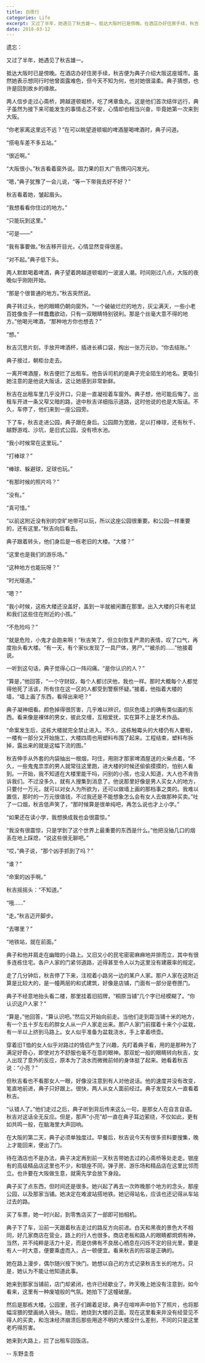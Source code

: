 ```yaml
---
title: 白夜行
categories: Life
excerpt: 又过了半年，她遇见了秋吉雄一。抵达大阪时已是傍晚。在酒店办好住房手续，秋吉便为典子介绍大阪这座城市。虽然她表示想同行时他曾面露难色，但今天不知为何，他对她很温柔...
date: 2018-03-12
---
```


遗忘：

又过了半年，她遇见了秋吉雄一。   
 
抵达大阪时已是傍晚。在酒店办好住房手续，秋吉便为典子介绍大阪这座城市。虽然她表示想同行时他曾面露难色，但今天不知为何，他对她很温柔。典子猜想，也许是回到故乡的缘故。   

两人信步走过心斋桥，跨越道顿堀桥，吃了烤章鱼丸。这是他们首次结伴远行，典子虽然为接下来可能发生的事情忐忑不安，心情却也相当兴奋，毕竟她第一次来到大阪。   

“你老家离这里远不远？”在可以眺望道顿堀的啤酒屋喝啤酒时，典子问道。   

“搭电车差不多五站。”   

“很近啊。”   

“大阪很小。”秋吉看着窗外说。固力果的巨大广告牌闪闪发光。   

“嗯，”典子犹豫了一会儿说，“等一下带我去好不好？”   

秋吉看着她，皱起眉头。   

“我想看看你住过的地方。”   

“只能玩到这里。”   

“可是——”   

“我有事要做。”秋吉移开目光，心情显然变得很差。   

“对不起。”典子低下头。   

两人默默喝着啤酒，典子望着跨越道顿堀的一波波人潮。时间刚过八点，大阪的夜晚似乎刚刚开始。   

“那是个很普通的地方。”秋吉突然说。   

典子转过头，他的眼睛仍朝向窗外。“一个破破烂烂的地方，灰尘满天，一些小老百姓像虫子一样蠢蠢欲动，只有一双眼睛特别锐利。那是个丝毫大意不得的地方。”他喝光啤酒，“那种地方你也想去？”   

“想。”   

秋吉沉思片刻，手放开啤酒杯，插进长裤口袋，掏出一张万元钞。“你去结账。”   

典子接过，朝柜台走去。   

一离开啤酒屋，秋吉便拦了出租车。他告诉司机的是典子完全陌生的地名。更吸引她注意的是他说大阪话，这让她感到非常新鲜。   

秋吉在出租车里几乎没开口，只是一直凝视着车窗外。典子想，他可能后悔了。出租车开进一条又窄又暗的路，途中秋吉详细指示道路，这时他说的也是大阪话。不久，车停了，他们来到一座公园旁。   

下了车，秋吉走进公园，典子跟在身后。公园颇为宽敞，足以打棒球，还有秋千、越野游戏、沙坑，是旧式公园，没有喷水池。   

“我小时候常在这里玩。”   

“打棒球？”   

“棒球、躲避球，足球也玩。”   

“有那时候的照片吗？”   

“没有。”   

“真可惜。”   

“以前这附近没有别的空旷地带可以玩，所以这座公园很重要。和公园一样重要的，还有这里。”秋吉向后看去。   

典子跟着转头，他们身后是一栋老旧的大楼。“大楼？”   

“这里也是我们的游乐场。”   

“这种地方也能玩呀？”   

“时光隧道。”   

“嗯？”   

“我小时候，这栋大楼还没盖好，盖到一半就被闲置在那里。出入大楼的只有老鼠和我们这些住在附近的小孩。”   

“不危险吗？”   

“就是危险，小鬼才会跑来啊！”秋吉笑了，但立刻恢复严肃的表情，叹了口气，再度抬头看大楼。“有一天，有个家伙发现了一具尸体，男尸。”“被杀的……”他接着说。   

一听到这句话，典子觉得心口一阵闷痛。“是你认识的人？”   

“算是，”他回答，“一个守财奴，每个人都讨厌他，我也一样。那时大概每个人都觉得他死了活该，所有住在这一区的人都受到警察怀疑。”接着，他指着大楼的墙，“墙上画了东西，看得出来吧？”   

典子凝神细看。颜色掉得很厉害，几乎难以辨识，但灰色墙上的确有类似画的东西。看来像是裸体的男女，彼此交缠，互相爱抚，实在算不上是艺术作品。   

“命案发生后，这栋大楼就完全禁止进入。不久，这栋触霉头的大楼仍有人要租，一楼有一部分又开始施工，大楼四周也用塑料布围了起来。工程结束，塑料布拆掉，露出来的就是这幅下流的图。”   

秋吉伸手从外套的内袋抽出一根烟，叼住，用刚才那家啤酒屋送的火柴点着。“不久，一些鬼鬼祟祟的男人就常往这里跑，进大楼的时候还偷偷摸摸的，怕别人看到。一开始，我不知道在大楼里能干吗，问别的小孩，也没人知道，大人也不肯告诉我们。不过没多久，就有人搜集到消息了。他说那里好像是男人买女人的地方，只要付一万元，就可以对女人为所欲为，还可以做墙上画的那档事之类的。我难以置信，那时的一万元很值钱，不过我还是不能想象怎么会有女人去做那种买卖。”吐了一口烟，秋吉低声笑了，“那时候算是很单纯吧，再怎么说也才上小学。”   

“如果还在读小学，我想换成我也会很震惊。”   

“我没有很震惊，只是学到了这个世界上最重要的东西是什么。”他把没抽几口的烟丢在地上踩熄，“说这些很无聊吧。”   

“哎，”典子说，“那个凶手抓到了吗？”   

“谁？”   

“命案的凶手啊。”   

秋吉摇摇头：“不知道。”   

“哦……”   

“走。”秋吉迈开脚步。   

“去哪里？”   

“地铁站，就在前面。”   

典子和他并肩走在幽暗的小路上。又旧又小的民宅密密麻麻地并排而立，其中有很多连栋住宅。各户人家的门紧邻道路，近得甚至令人以为这里没有建蔽率的规定。   

走了几分钟后，秋吉停了下来，注视着小路另一边的某户人家。那户人家在这附近算是比较大的，是一幢两层的和式建筑，好像是店铺，门面有一部分是卷匣门。   

典子不经意地抬头看二楼，那里挂着旧招牌，“桐原当铺”几个字已经模糊了。“你认识这户人家？”   

“算是，”他回答，“算认识吧。”然后又开始向前走。当他们走到距当铺十米的地方，有一个五十岁左右的胖女人从一户人家走出来。那户人家门前摆着十来个小盆栽，有一半以上挤到马路上。女人似乎准备为盆栽浇水，手上拿着喷壶。   

穿着旧T恤的女人似乎对路过的情侣产生了兴趣，先盯着典子看，用的是那种为了满足好奇心，即使对方不舒服也毫不在意的眼神。那双蛇一般的眼睛转向秋吉，女人出现了意外的反应，原本为了浇水而微微前倾的身体挺了起来。她看着秋吉说：“小亮？”   

但秋吉看也不看那女人一眼，好像没注意到有人对他说话。他的速度并没有改变，笔直地前进，典子只好跟上。很快，两人从女人面前经过。典子发现女人一直看着秋吉。   

“认错人了。”他们走过之后，典子听到背后传来这么一句，是那女人在自言自语。秋吉对这话全无反应。但是，那声“小亮”却一直在典子耳边萦绕，不仅如此，更有如共鸣一般，在脑海里大声回响。   

在大阪的第二天，典子必须单独度过。早餐后，秋吉说今天有很多资料要搜集，晚上才能回来，便出了门。   

待在酒店也不是办法，典子决定再到前一天秋吉带她去过的心斋桥等处走走。银座有的高级精品店这里也不少，和银座不同，弹子房、游乐场和精品店在这里比邻而立。也许要在大阪做生意，就需先学会放下身段。   

典子买了点东西，但时间还是很多。她兴起了再去一次昨晚那个地方的念头，那座公园，以及那家当铺。她决定在难波站搭地铁。她记得站名，应该也还记得从车站过去的路。   

买了车票，她一时兴起，到零售店买了一部即可拍相机。   

典子下了车，沿前一天跟着秋吉走过的路反方向前进。白天和黑夜的景色大不相同，好几家商店在营业，路上的行人也很多。商店老板和路人的眼睛都炯炯有神，当然，并不纯粹是活力十足，而是仿佛有不良居心栖息在闪烁不定的目光里，要是有人一时大意，便要乘虚而入，占一顿便宜。看来秋吉的形容是正确的。   

她在路上漫步，偶尔随兴按下快门。她想以自己的方式记录秋吉生长的地方。只是，她认为不能让他知道此事。   

她来到那家当铺前，店门却紧闭，也许已经歇业了。昨天晚上她没有注意到，如今看来，这里有一种废墟般的气氛。她拍下了这幢破屋。   

然后是那栋大楼。公园里，孩子们踢着足球，典子在喧哗声中拍下了照片，也将那幅淫猥的壁画纳入镜头。随后，她绕到大楼的正面。现在这里看来并没有经营见不得人的买卖，和泡沫经济崩溃后那些用途不明的大楼没什么差别，不同的只是这里老朽得厉害。   

她来到大路上，拦了出租车回饭店。   

-- 东野圭吾